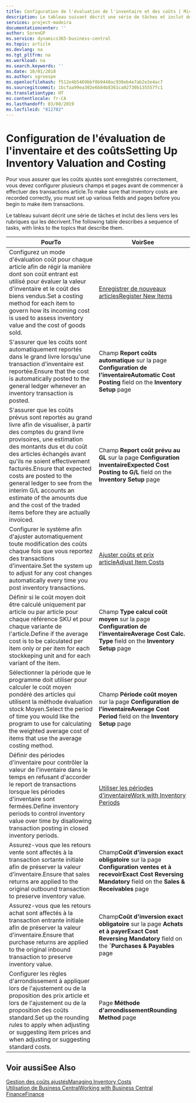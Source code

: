 ```yaml
---
title: Configuration de l'évaluation de l'inventaire et des coûts | Microsoft Docs
description: Le tableau suivant décrit une série de tâches et inclut des liens vers les rubriques qui les décrivent.
services: project-madeira
documentationcenter: ''
author: SorenGP
ms.service: dynamics365-business-central
ms.topic: article
ms.devlang: na
ms.tgt_pltfrm: na
ms.workload: na
ms.search.keywords: ''
ms.date: 10/01/2018
ms.author: sgroespe
ms.openlocfilehash: f512e4b5469bbf8b9440ac930eb4e7ab2e3e4ac7
ms.sourcegitcommit: 1bcfaa99ea302e6b84b8361ca02730b135557fc1
ms.translationtype: HT
ms.contentlocale: fr-CA
ms.lasthandoff: 03/08/2019
ms.locfileid: "812782"
---
```

# <a name="setting-up-inventory-valuation-and-costing"></a><span data-ttu-id="0be42-103">Configuration de l'évaluation de l'inventaire et des coûts</span><span class="sxs-lookup"><span data-stu-id="0be42-103">Setting Up Inventory Valuation and Costing</span></span>
<span data-ttu-id="0be42-104">Pour vous assurer que les coûts ajustés sont enregistrés correctement, vous devez configurer plusieurs champs et pages avant de commencer à effectuer des transactions article.</span><span class="sxs-lookup"><span data-stu-id="0be42-104">To make sure that inventory costs are recorded correctly, you must set up various fields and pages before you begin to make item transactions.</span></span>

<span data-ttu-id="0be42-105">Le tableau suivant décrit une série de tâches et inclut des liens vers les rubriques qui les décrivent.</span><span class="sxs-lookup"><span data-stu-id="0be42-105">The following table describes a sequence of tasks, with links to the topics that describe them.</span></span>

|<span data-ttu-id="0be42-106">**Pour**</span><span class="sxs-lookup"><span data-stu-id="0be42-106">**To**</span></span>|<span data-ttu-id="0be42-107">**Voir**</span><span class="sxs-lookup"><span data-stu-id="0be42-107">**See**</span></span>|  
|------------|-------------|  
|<span data-ttu-id="0be42-108">Configurez un mode d'évaluation coût pour chaque article afin de régir la manière dont son coût entrant est utilisé pour évaluer la valeur d'inventaire et le coût des biens vendus.</span><span class="sxs-lookup"><span data-stu-id="0be42-108">Set a costing method for each item to govern how its incoming cost is used to assess inventory value and the cost of goods sold.</span></span>|[<span data-ttu-id="0be42-109">Enregistrer de nouveaux articles</span><span class="sxs-lookup"><span data-stu-id="0be42-109">Register New Items</span></span>](inventory-how-register-new-items.md)|  
|<span data-ttu-id="0be42-110">S'assurer que les coûts sont automatiquement reportés dans le grand livre lorsqu'une transaction d'inventaire est reportée.</span><span class="sxs-lookup"><span data-stu-id="0be42-110">Ensure that the cost is automatically posted to the general ledger whenever an inventory transaction is posted.</span></span>|<span data-ttu-id="0be42-111">Champ **Report coûts automatique** sur la page **Configuration de l'inventaire**</span><span class="sxs-lookup"><span data-stu-id="0be42-111">**Automatic Cost Posting** field on the **Inventory Setup** page</span></span>|  
|<span data-ttu-id="0be42-112">S'assurer que les coûts prévus sont reportés au grand livre afin de visualiser, à partir des comptes du grand livre provisoires, une estimation des montants dus et du coût des articles échangés avant qu'ils ne soient effectivement facturés.</span><span class="sxs-lookup"><span data-stu-id="0be42-112">Ensure that expected costs are posted to the general ledger to see from the interim G/L accounts an estimate of the amounts due and the cost of the traded items before they are actually invoiced.</span></span>|<span data-ttu-id="0be42-113">Champ **Report coût prévu au GL** sur la page **Configuration inventaire**</span><span class="sxs-lookup"><span data-stu-id="0be42-113">**Expected Cost Posting to G/L** field on the **Inventory Setup** page</span></span>|  
|<span data-ttu-id="0be42-114">Configurer le système afin d'ajuster automatiquement toute modification des coûts chaque fois que vous reportez des transactions d'inventaire.</span><span class="sxs-lookup"><span data-stu-id="0be42-114">Set the system up to adjust for any cost changes automatically every time you post inventory transactions.</span></span>|[<span data-ttu-id="0be42-115">Ajuster coûts et prix article</span><span class="sxs-lookup"><span data-stu-id="0be42-115">Adjust Item Costs</span></span>](inventory-how-adjust-item-costs.md)|  
|<span data-ttu-id="0be42-116">Définir si le coût moyen doit être calculé uniquement par article ou par article pour chaque référence SKU et pour chaque variante de l'article.</span><span class="sxs-lookup"><span data-stu-id="0be42-116">Define if the average cost is to be calculated per item only or per item for each stockkeping unit and for each variant of the item.</span></span>|<span data-ttu-id="0be42-117">Champ **Type calcul coût moyen** sur la page **Configuration de l'inventaire**</span><span class="sxs-lookup"><span data-stu-id="0be42-117">**Average Cost Calc. Type** field on the **Inventory Setup** page</span></span>|  
|<span data-ttu-id="0be42-118">Sélectionner la période que le programme doit utiliser pour calculer le coût moyen pondéré des articles qui utilisent la méthode évaluation stock Moyen.</span><span class="sxs-lookup"><span data-stu-id="0be42-118">Select the period of time you would like the program to use for calculating the weighted average cost of items that use the average costing method.</span></span>|<span data-ttu-id="0be42-119">Champ **Période coût moyen** sur la page **Configuration de l'inventaire**</span><span class="sxs-lookup"><span data-stu-id="0be42-119">**Average Cost Period** field on the **Inventory Setup** page</span></span>|  
|<span data-ttu-id="0be42-120">Définir des périodes d'inventaire pour contrôler la valeur de l'inventaire dans le temps en refusant d'accorder le report de transactions lorsque les périodes d'inventaire sont fermées.</span><span class="sxs-lookup"><span data-stu-id="0be42-120">Define inventory periods to control inventory value over time by disallowing transaction posting in closed inventory periods.</span></span>|[<span data-ttu-id="0be42-121">Utiliser les périodes d'inventaire</span><span class="sxs-lookup"><span data-stu-id="0be42-121">Work with Inventory Periods</span></span>](finance-how-to-work-with-inventory-periods.md)|  
|<span data-ttu-id="0be42-122">Assurez-vous que les retours vente sont affectés à la transaction sortante initiale afin de préserver la valeur d'inventaire.</span><span class="sxs-lookup"><span data-stu-id="0be42-122">Ensure that sales returns are applied to the original outbound transaction to preserve inventory value.</span></span>|<span data-ttu-id="0be42-123">Champ**Coût d'inversion exact obligatoire** sur la page **Configuration ventes et à recevoir**</span><span class="sxs-lookup"><span data-stu-id="0be42-123">**Exact Cost Reversing Mandatory** field on the **Sales & Receivables** page</span></span>|  
|<span data-ttu-id="0be42-124">Assurez-vous que les retours achat sont affectés à la transaction entrante initiale afin de préserver la valeur d'inventaire.</span><span class="sxs-lookup"><span data-stu-id="0be42-124">Ensure that purchase returns are applied to the original inbound transaction to preserve inventory value.</span></span>|<span data-ttu-id="0be42-125">Champ**Coût d'inversion exact obligatoire** sur la page **Achats et à payer**</span><span class="sxs-lookup"><span data-stu-id="0be42-125">**Exact Cost Reversing Mandatory** field on the **´Purchases & Payables** page</span></span>|
|<span data-ttu-id="0be42-126">Configurer les règles d'arrondissement à appliquer lors de l'ajustement ou de la proposition des prix article et lors de l'ajustement ou de la proposition des coûts standard.</span><span class="sxs-lookup"><span data-stu-id="0be42-126">Set up the rounding rules to apply when adjusting or suggesting item prices and when adjusting or suggesting standard costs.</span></span>|<span data-ttu-id="0be42-127">Page **Méthode d'arrondissement**</span><span class="sxs-lookup"><span data-stu-id="0be42-127">**Rounding Method** page</span></span>|  

## <a name="see-also"></a><span data-ttu-id="0be42-128">Voir aussi</span><span class="sxs-lookup"><span data-stu-id="0be42-128">See Also</span></span>  
[<span data-ttu-id="0be42-129">Gestion des coûts ajustés</span><span class="sxs-lookup"><span data-stu-id="0be42-129">Managing Inventory Costs</span></span>](finance-manage-inventory-costs.md)  
[<span data-ttu-id="0be42-130">Utilisation de Business Central</span><span class="sxs-lookup"><span data-stu-id="0be42-130">Working with Business Central</span></span>](ui-work-product.md)  
[<span data-ttu-id="0be42-131">Finance</span><span class="sxs-lookup"><span data-stu-id="0be42-131">Finance</span></span>](finance.md)  
